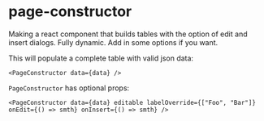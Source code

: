 # page-constructor

Making a react component that builds tables with the option of edit and insert dialogs.
Fully dynamic. Add in some options if you want.

This will populate a complete table with valid json data:
```tsx
<PageConstructor data={data} />
```

`PageConstructor` has optional props:
```tsx
<PageConstructor data={data} editable labelOverride={["Foo", "Bar"]} onEdit={() => smth} onInsert={() => smth} />
```
